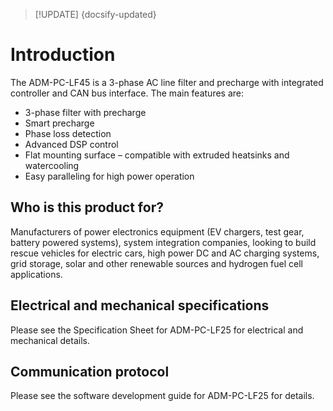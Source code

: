 > [!UPDATE] {docsify-updated}
# Introduction

The ADM-PC-LF45 is a 3-phase AC line filter and precharge with integrated controller and CAN bus interface. The main features are:

- 3-phase filter with precharge
- Smart precharge
- Phase loss detection
- Advanced DSP control
- Flat mounting surface – compatible with extruded heatsinks and watercooling
- Easy paralleling for high power operation

## Who is this product for?

Manufacturers of power electronics equipment (EV chargers, test gear, battery powered systems), system integration companies, looking to build rescue vehicles for electric cars, high power DC and AC charging systems, grid storage, solar and other renewable sources and hydrogen fuel cell applications.

## Electrical and mechanical specifications

Please see the Specification Sheet for ADM-PC-LF25 for electrical and mechanical details.

## Communication protocol

Please see the software development guide for ADM-PC-LF25 for details.